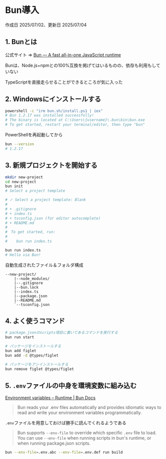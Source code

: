 # Bun導入

作成日 2025/07/02、更新日 2025/07/04

## 1. Bunとは

公式サイト => [Bun — A fast all-in-one JavaScript runtime](https://bun.sh/)

Bunは、Node.js+npmとの100%互換を掲げてはいるものの、依存も利用もしていない

TypeScriptを直接走らせることができるところが気に入った

## 2. Windowsにインストールする

```bash
powershell -c "irm bun.sh/install.ps1 | iex"
# Bun 1.2.17 was installed successfully!
# The binary is located at C:\Users\{username}\.bun\bin\bun.exe
# To get started, restart your terminal/editor, then type "bun"
```

PowerShellを再起動してから

```bash
bun --version
# 1.2.17
```

## 3. 新規プロジェクトを開始する

```bash
mkdir new-project
cd new-project
bun init
# Select a project template

# ✓ Select a project template: Blank
#
# + .gitignore
# + index.ts
# + tsconfig.json (for editor autocomplete)
# + README.md
#
#　To get started, run:
#
#    bun run index.ts

bun run index.ts
# Hello via Bun!
```

自動生成されたファイル＆フォルダ構成

```text
--new-project/
    |--node_modules/
    |--.gitignore
    |--bun.lock
    |--index.ts
    |--package.json
    |--README.md
    `--tsconfig.json
```

## 4. よく使うコマンド

```bash
# package.jsonのscripts項目に書いてあるコマンドを実行する
bun run start

# パッケージをインストールする
bun add figlet
bun add -d @types/figlet

# パッケージをアンインストールする
bun remove figlet @types/figlet
```

## 5. `.env`ファイルの中身を環境変数に組み込む

[Environment variables – Runtime | Bun Docs](https://bun.sh/docs/runtime/env)

> Bun reads your .env files automatically and provides idiomatic ways to read and write your environment variables programmatically.

`.env`ファイルを用意しておけば勝手に読んでくれるようである

> Bun supports `--env-file` to override which specific `.env` file to load. You can use `--env-file` when running scripts in bun's runtime, or when running package.json scripts.

```bash
bun --env-file=.env.abc --env-file=.env.def run build
```
